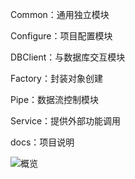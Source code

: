 ﻿Common：通用独立模块

Configure：项目配置模块

DBClient：与数据库交互模块

Factory：封装对象创建

Pipe：数据流控制模块

Service：提供外部功能调用

docs：项目说明


![概览](https://raw.githubusercontent.com/sdz7121211/KafkaLOGProcess/master/docs/img_folder/1.jpg)



